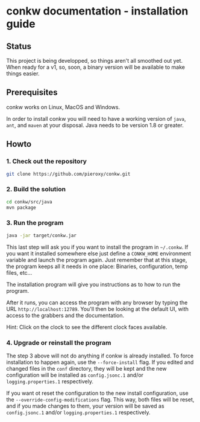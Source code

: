 # conkw documentation - installation guide

## Status

This project is being developped, so things aren't all smoothed out yet. When ready for a v1, so, soon, a binary version will be available to make things easier.

## Prerequisites

conkw works on Linux, MacOS and Windows.

In order to install conkw you will need to have a working version of `java`, `ant`, and `maven` at your disposal. Java needs to be version 1.8 or greater.

## Howto

### 1. Check out the repository

```sh
git clone https://github.com/pieroxy/conkw.git
```

### 2. Build the solution

```sh
cd conkw/src/java
mvn package
```

### 3. Run the program

```sh
java -jar target/conkw.jar
```

This last step will ask you if you want to install the program in `~/.conkw`. If you want it installed somewhere else just define a `CONKW_HOME` environment variable and launch the program again. Just remember that at this stage, the program keeps all it needs in one place: Binaries, configuration, temp files, etc...

The installation program will give you instructions as to how to run the program.

After it runs, you can access the program with any browser by typing the URL `http://localhost:12789`. You'll then be looking at the default UI, with access to the grabbers and the documentation.

Hint: Click on the clock to see the different clock faces available.

### 4. Upgrade or reinstall the program

The step 3 above will not do anything if conkw is already installed. To force installation to happen again, use the `--force-install` flag. If you edited and changed files in the `conf` directory, they will be kept and the new configuration will be installed as `config.jsonc.1` and/or `logging.properties.1` respectively.

If you want ot reset the configuration to the new install configuration, use the `--override-config-modifications` flag. This way, both files will be reset, and if you made changes to them, your version will be saved as `config.jsonc.1` and/or `logging.properties.1` respectively.